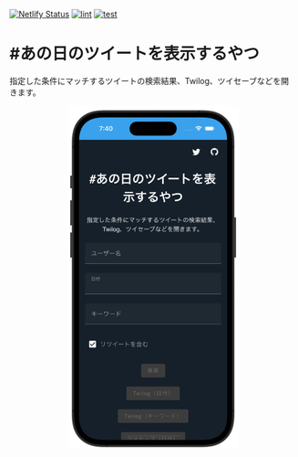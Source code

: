 [![Netlify Status](https://api.netlify.com/api/v1/badges/6d4a116a-f029-436d-85a5-22ba103a163e/deploy-status)](https://app.netlify.com/sites/anohi-no-tweet/deploys)
[![lint](https://github.com/munierujp/anohi-no-tweet/actions/workflows/lint.yml/badge.svg)](https://github.com/munierujp/anohi-no-tweet/actions/workflows/lint.yml)
[![test](https://github.com/munierujp/anohi-no-tweet/actions/workflows/test.yml/badge.svg)](https://github.com/munierujp/anohi-no-tweet/actions/workflows/test.yml)

# #あの日のツイートを表示するやつ

指定した条件にマッチするツイートの検索結果、Twilog、ツイセーブなどを開きます。

<div align="center">
  <img
    src="./meta/screenshot.png"
    width="300"
  >
</div>
